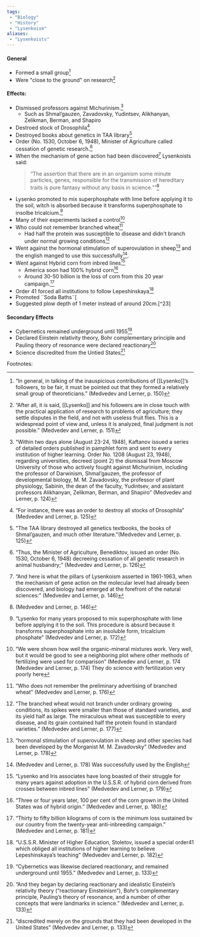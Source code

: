```yaml
---
tags:
 - "Biology"
 - "History"
 - "Lysenkoism"
aliases:
 - "Lysenkoists"
---
```

#### General
 - Formed a small group[^10]
 - Were "close to the ground" on research[^11]
#### Effects:
 - Dismissed professors against Michurinism.[^1]
	 - Such as Shmal’gauzen, Zavadovsky, Yudintsev, Alikhanyan, Zelikman, Berman, and Shapiro
 - Destroed stock of Drosophila[^2]
 - Destroyed books about genetics in TAA library[^3]
 - Order (No. 1530, October 6, 1948), Minister of Agriculture called cessation of genetic research.[^4]
 - When the mechanism of gene action had been discovered[^8] Lysenkoists said:
	 > “The assertion that there are in an organism some minute particles, genes, responsible for the transmission of hereditary traits is pure fantasy  without any basis in science.””[^9]
 - Lysenko promoted to mix superphosphate with lime before applying it to the soil, witch is absorbed because it transforms superphosphate to insolbe tricalcium.[^12]
 - Many of their experiments lacked a control[^13]
 - Who could not remember branched wheat[^14]
	 - Had half the protein was susceptible to disease and didn't branch under normal growing conditions[^15]
 - Went against the hormonal stimulation of superovulation in sheep[^16] and the english manged to use this successfully[^17].
 - Went against Hybrid corn from inbred lines[^18]
	 - America soon had 100% hybrid corn[^19]
	 - Around 30-50 billion is the loss of corn from this 20 year campaign.[^20]
 - Order 41 forced all institutions to follow Lepeshinskaya[^21]
 - Promoted ¨Soda Baths¨[
 - Suggested plow depth of 1 meter instead of around 20cm.[^23]
#### Secondary Effects
 - Cybernetics remained underground until 1955[^5]
 - Declared Einstein relativity theory, Bohr complementary principle and Pauling theory of resonance were declared reactionary[^6]
 - Science discredited from the Untied States[^7]

Footnotes:

[^1]:“Within two days alone (August 23-24, 1948), Kaftanov  issued a series of detailed orders published in pamphlet form  and sent to every institution of higher learning. Order No.  1208 (August 23, 1948), regarding universities, decreed (point 2) the dismissal from Moscow University of those who actively fought against Michurinism, including the professor of  Darwinism, Shmal’gauzen, the professor of developmental  biology, M. M. Zavadovsky, the professor of plant physiology,  Sabinin, the dean of the faculty, Yudintsev, and assistant professors Alikhanyan, Zelikman, Berman, and Shapiro”  (Medvedev and Lerner, p. 124)

[^2]:“For instance, there was an order to destroy all  stocks of Drosophila”  (Medvedev and Lerner, p. 125)

[^3]:"The TAA library destroyed all genetics textbooks, the books of Shmal’gauzen, and much other literature."(Medvedev and Lerner, p. 125)

[^4]:“Thus, the Minister  of Agriculture, Benediktov, issued an order (No. 1530, October 6, 1948) decreeing cessation of all genetic research in  animal husbandry;” (Medvedev and Lerner, p. 126)

[^5]:“Cybernetics was likewise  declared reactionary, and remained underground until 1955.”  (Medvedev and Lerner, p. 133)

[^6]:“And they began by declaring reactionary and idealistic Einstein’s relativity theory (“reactionary Einsteinism”), Bohr’s complementary principle, Pauling’s theory of resonance, and a number of other concepts that were landmarks in science.”  (Medvedev and Lerner, p. 133)

[^7]:“discredited merely on the grounds that they had been developed in the United States”  (Medvedev and Lerner, p. 133)

[^8]:“And here is what the pillars of Lysenkoism asserted in 1961-1963, when the mechanism of gene action on the molecular level had already been discovered, and biology had emerged at the forefront of the natural sciences:”  (Medvedev and Lerner, p. 146)

[^9]:(Medvedev and Lerner, p. 146)

[^10]:“In general, in talking of the inauspicious contributions of  [[Lysenko]]’s followers, to be fair, it must be pointed out that they  formed a relatively small group of theoreticians.”  (Medvedev and Lerner, p. 150)

[^11]:“After all, it is said, [[Lysenko]] and his followers are in close touch with the practical application of research to problems of agriculture; they settle disputes in the field, and not with useless fruit flies. This is a widespread point of view and, unless it is analyzed, final judgment is not possible.” (Medvedev and Lerner, p. 151)

[^12]:“Lysenko for  many years proposed to mix superphosphate with lime before applying it to the soil. This procedure is absurd because it transforms superphosphate into an insoluble form, tricalcium phosphate”  (Medvedev and Lerner, p. 172)

[^13]: “We were shown how well the organic-mineral mixtures work. Very well, but it would be good to see a neighboring plot where other methods of fertilizing were used for comparison” (Medvedev and Lerner, p. 174 (Medvedev and Lerner, p. 174) They do science with fertilization very poorly here

[^14]:“Who does not remember the preliminary advertising of branched wheat” (Medvedev and Lerner, p. 176)

[^15]:“The branched wheat would not branch under ordinary growing conditions, its spikes were smaller than those of standard varieties, and its yield half as large. The miraculous wheat was susceptible to every disease, and its grain contained half the protein found in standard varieties.” (Medvedev and Lerner, p. 177)

[^16]:“hormonal stimulation of superovulation in sheep and other species had been developed by the Morganist M. M. Zavadovsky” (Medvedev and Lerner, p. 178)

[^17]:(Medvedev and Lerner, p. 178) Was successfully used by the English

[^18]:“Lysenko and Iris associates have long boasted of their struggle for many years against adoption in the U.S.S.R. of hybrid corn derived from crosses between inbred lines”  (Medvedev and Lerner, p. 179)

[^19]:“Three  or four years later, 100 per cent of the corn grown in the United States was of hybrid origin.” (Medvedev and Lerner, p. 180)

[^20]:“Thirty to fifty  billion kilograms of corn is the minimum loss sustained bv our country from the twenty-year anti-inbreeding campaign.” (Medvedev and Lerner, p. 181)

[^21]:“U.S.S.R. Minister of Higher Education, Stoletov, issued a special order41 which obliged all institutions of higher learning to believe Lepeshinskaya’s teaching” (Medvedev and Lerner, p. 182)

[^22]:“This discovery was the famous “soda  
baths.””  (Medvedev and Lerner, p. 183)

<!--stackedit_data:
eyJoaXN0b3J5IjpbMTg2OTQxNjk3MSwtMjY5Mjg3Mjc1LDMzOT
g1MTI5OV19
-->